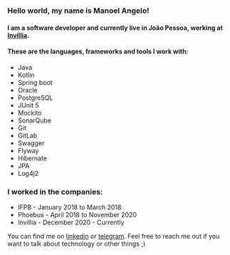 ### Hello world, my name is Manoel Angelo!

#### I am a software developer and currently live in João Pessoa, working at [Invillia](https://invillia.com/).

#### These are the languages, frameworks and tools I work with:
*  Java
*  Kotlin
*  Spring boot
*  Oracle
*  PostgreSQL
*  JUnit 5
*  Mockito
*  SonarQube
*  Git
*  GitLab
*  Swagger
*  Flyway
*  Hibernate
*  JPA
*  Log4j2

### I worked in the companies:
* IFPB - January 2018 to March 2018
* Phoebus - April 2018 to November 2020
* Invillia - December 2020 - Currently

You can find me on [linkedin](https://www.linkedin.com/in/manoelangelo/) or [telegram](https://t.me/manoelangelo). Feel free to reach me out if you want to talk about technology or other things ;)